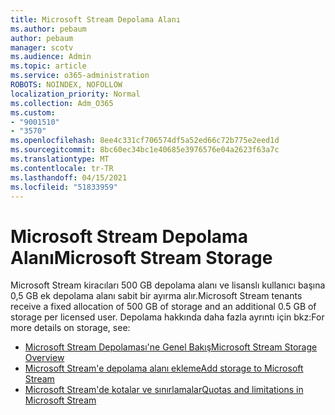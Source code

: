 ```yaml
---
title: Microsoft Stream Depolama Alanı
ms.author: pebaum
author: pebaum
manager: scotv
ms.audience: Admin
ms.topic: article
ms.service: o365-administration
ROBOTS: NOINDEX, NOFOLLOW
localization_priority: Normal
ms.collection: Adm_O365
ms.custom:
- "9001510"
- "3570"
ms.openlocfilehash: 8ee4c331cf706574df5a52ed66c72b775e2eed1d
ms.sourcegitcommit: 8bc60ec34bc1e40685e3976576e04a2623f63a7c
ms.translationtype: MT
ms.contentlocale: tr-TR
ms.lasthandoff: 04/15/2021
ms.locfileid: "51833959"
---
```

# <a name="microsoft-stream-storage"></a><span data-ttu-id="11151-102">Microsoft Stream Depolama Alanı</span><span class="sxs-lookup"><span data-stu-id="11151-102">Microsoft Stream Storage</span></span>

<span data-ttu-id="11151-103">Microsoft Stream kiracıları 500 GB depolama alanı ve lisanslı kullanıcı başına 0,5 GB ek depolama alanı sabit bir ayırma alır.</span><span class="sxs-lookup"><span data-stu-id="11151-103">Microsoft Stream tenants receive a fixed allocation of 500 GB of storage and an additional 0.5 GB of storage per licensed user.</span></span>
<span data-ttu-id="11151-104">Depolama hakkında daha fazla ayrıntı için bkz:</span><span class="sxs-lookup"><span data-stu-id="11151-104">For more details on storage, see:</span></span>

- [<span data-ttu-id="11151-105">Microsoft Stream Depolaması'ne Genel Bakış</span><span class="sxs-lookup"><span data-stu-id="11151-105">Microsoft Stream Storage Overview</span></span>](https://docs.microsoft.com/stream/license-overview#storage)
- [<span data-ttu-id="11151-106">Microsoft Stream'e depolama alanı ekleme</span><span class="sxs-lookup"><span data-stu-id="11151-106">Add storage to Microsoft Stream</span></span>](https://docs.microsoft.com/stream/storage-add-on)
- [<span data-ttu-id="11151-107">Microsoft Stream'de kotalar ve sınırlamalar</span><span class="sxs-lookup"><span data-stu-id="11151-107">Quotas and limitations in Microsoft Stream</span></span>](https://docs.microsoft.com/stream/quotas-and-limitations)
